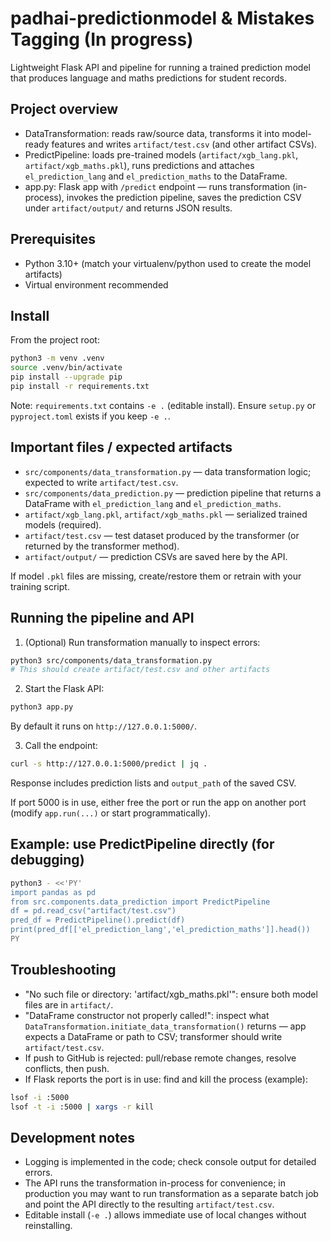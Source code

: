 # padhai-predictionmodel & Mistakes Tagging (In progress)

Lightweight Flask API and pipeline for running a trained prediction model that produces language and maths predictions for student records.

## Project overview
- DataTransformation: reads raw/source data, transforms it into model-ready features and writes `artifact/test.csv` (and other artifact CSVs).
- PredictPipeline: loads pre-trained models (`artifact/xgb_lang.pkl`, `artifact/xgb_maths.pkl`), runs predictions and attaches `el_prediction_lang` and `el_prediction_maths` to the DataFrame.
- app.py: Flask app with `/predict` endpoint — runs transformation (in-process), invokes the prediction pipeline, saves the prediction CSV under `artifact/output/` and returns JSON results.

## Prerequisites
- Python 3.10+ (match your virtualenv/python used to create the model artifacts)
- Virtual environment recommended

## Install
From the project root:
```bash
python3 -m venv .venv
source .venv/bin/activate
pip install --upgrade pip
pip install -r requirements.txt
```
Note: `requirements.txt` contains `-e .` (editable install). Ensure `setup.py` or `pyproject.toml` exists if you keep `-e .`.

## Important files / expected artifacts
- `src/components/data_transformation.py` — data transformation logic; expected to write `artifact/test.csv`.
- `src/components/data_prediction.py` — prediction pipeline that returns a DataFrame with `el_prediction_lang` and `el_prediction_maths`.
- `artifact/xgb_lang.pkl`, `artifact/xgb_maths.pkl` — serialized trained models (required).
- `artifact/test.csv` — test dataset produced by the transformer (or returned by the transformer method).
- `artifact/output/` — prediction CSVs are saved here by the API.

If model `.pkl` files are missing, create/restore them or retrain with your training script.

## Running the pipeline and API

1. (Optional) Run transformation manually to inspect errors:
```bash
python3 src/components/data_transformation.py
# This should create artifact/test.csv and other artifacts
```

2. Start the Flask API:
```bash
python3 app.py
```
By default it runs on `http://127.0.0.1:5000/`.

3. Call the endpoint:
```bash
curl -s http://127.0.0.1:5000/predict | jq .
```
Response includes prediction lists and `output_path` of the saved CSV.

If port 5000 is in use, either free the port or run the app on another port (modify `app.run(...)` or start programmatically).

## Example: use PredictPipeline directly (for debugging)
```bash
python3 - <<'PY'
import pandas as pd
from src.components.data_prediction import PredictPipeline
df = pd.read_csv("artifact/test.csv")
pred_df = PredictPipeline().predict(df)
print(pred_df[['el_prediction_lang','el_prediction_maths']].head())
PY
```

## Troubleshooting
- "No such file or directory: 'artifact/xgb_maths.pkl'": ensure both model files are in `artifact/`.
- "DataFrame constructor not properly called!": inspect what `DataTransformation.initiate_data_transformation()` returns — app expects a DataFrame or path to CSV; transformer should write `artifact/test.csv`.
- If push to GitHub is rejected: pull/rebase remote changes, resolve conflicts, then push.
- If Flask reports the port is in use: find and kill the process (example):
```bash
lsof -i :5000
lsof -t -i :5000 | xargs -r kill
```

## Development notes
- Logging is implemented in the code; check console output for detailed errors.
- The API runs the transformation in-process for convenience; in production you may want to run transformation as a separate batch job and point the API directly to the resulting `artifact/test.csv`.
- Editable install (`-e .`) allows immediate use of local changes without reinstalling.

